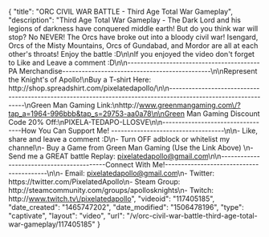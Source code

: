 {
    "title": "ORC CIVIL WAR BATTLE - Third Age Total War Gameplay",
    "description": "Third Age Total War Gameplay - The Dark Lord and his legions of darkness have conquered middle earth!  But do you think war will stop? No NEVER!  The Orcs have broke out into a bloody civil war!  Isengard, Orcs of the Misty Mountains, Orcs of Gundabad, and Mordor are all at each other's throats!  Enjoy the battle :D\n\nIf you enjoyed the video don't forget to Like and Leave a comment :D\n\n-----------------------------------------PA Merchandise----------------------------------------------\n\nRepresent the Knight's of Apollo!\nBuy a T-shirt Here: http:\/\/shop.spreadshirt.com\/pixelatedapollo\/\n\n---------------------------------------------------------------------------------------------------------------\nGreen Man Gaming Link:\nhttp:\/\/www.greenmangaming.com\/?tap_a=1964-996bbb&tap_s=29753-aa0a78\n\nGreen Man Gaming Discount Code 20% Off:\nPIXELA-TEDAPO-LLOSVE\n\n----------------------------------How You Can Support Me! -----------------------------------\n\n- Like, share and leave a comment :D\n- Turn OFF adblock or whitelist my channel\n- Buy a Game from Green Man Gaming (Use the Link Above) \n- Send me a GREAT battle Replay: pixelatedapollo@gmail.com\n\n------------------------------------------Connect With Me!-----------------------------------------\n\n- Email: pixelatedapollo@gmail.com\n- Twitter: https:\/\/twitter.com\/PixelatedApollo\n- Steam Group:  http:\/\/steamcommunity.com\/groups\/apollosknights\n- Twitch: http:\/\/www.twitch.tv\/pixelatedapollo",
    "videoid": "117405185",
    "date_created": "1465747202",
    "date_modified": "1506478196",
    "type": "captivate",
    "layout": "video",
    "url": "\/v\/orc-civil-war-battle-third-age-total-war-gameplay\/117405185"
}